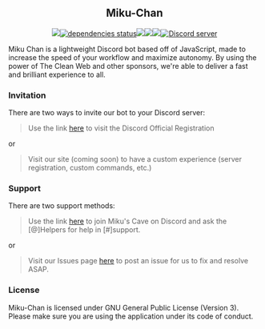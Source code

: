 <div align="center">
	<h2> Miku-Chan </h2>
	<p>	
    <a class="badge-align" href="https://www.codacy.com/app/Incrested/Miku-Chan?utm_source=github.com&amp;utm_medium=referral&amp;utm_content=Miku-Chan-Devs/Miku-Chan&amp;utm_campaign=Badge_Grade"><img src="https://api.codacy.com/project/badge/Grade/8d6c96634d3e4bc4b5bb0933ce383d46"/></a><a class="badge" href="http://david-dm.org/miku-chan-devs/miku-chan" data-reactid="26"><img src="http://david-dm.org/miku-chan-devs/miku-chan/status.svg" alt="dependencies status" data-reactid="27"></a><a href="https://circleci.com/gh/Miku-Chan-Devs"><img src="https://img.shields.io/circleci/project/github/Miku-Chan-Devs/Miku-Chan.svg" /></a><a href="https://travis-ci.org/Miku-Chan-Devs/Miku-Chan"><img src="https://travis-ci.org/Miku-Chan-Devs/Miku-Chan.svg?branch=master" /></a><a href="https://mikuchan.me"><img src="https://img.shields.io/github/downloads/Miku-Chan-Devs/Miku-Chan/total.svg" /></a><a href="https://discord.gg/MaK7BtW"><img src="https://discordapp.com/api/guilds/366247860502659084/embed.png" alt="Discord server" /></a>
	</p>
</div>

Miku Chan is a lightweight Discord bot based off of JavaScript, made to increase the speed of your workflow and maximize autonomy. By using the power of The Clean Web and other sponsors, we're able to deliver a fast and brilliant experience to all.

### Invitation
There are two ways to invite our bot to your Discord server:
> Use the link [here](https://discordapp.com/oauth2/authorize?client_id=365649918142054410&scope=bot&permissions=0) to visit the Discord Official Registration

or

> Visit our site (coming soon) to have a custom experience (server registration, custom commands, etc.)

### Support
There are two support methods:
> Use the link [here](https://discord.gg/MaK7BtW) to join Miku's Cave on Discord and ask the [@]Helpers for help in [#]support.

or

> Visit our Issues page [here](https://github.com/Incrested/Miku-Chan/issues/new) to post an issue for us to fix and resolve ASAP.

### License
Miku-Chan is licensed under GNU General Public License (Version 3). Please make sure you are using the application under its code of conduct.
